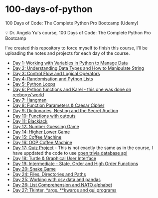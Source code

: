 # 100-days-of-python

100 Days of Code: The Complete Python Pro Bootcamp (Udemy)

💡 Dr. Angela Yu's course, 100 Days of Code: The Complete Python Pro Bootcamp

I've created this repository to force myself to finish this course, I'll be uploading the notes and projects for each day of the course.

- [Day 1: Working with Variables in Python to Manage Data](https://github.com/xbjavier/100-days-of-python/tree/main/Day01)
- [Day 2: Understanding Data Types and How to Manipulate String](https://github.com/xbjavier/100-days-of-python/tree/main/Day02)
- [Day 3: Control Flow and Logical Operators](https://github.com/xbjavier/100-days-of-python/tree/main/Day03)
- [Day 4: Randomisation and Python Lists](https://github.com/xbjavier/100-days-of-python/tree/main/Day04)
- [Day 5: Python Loops](https://github.com/xbjavier/100-days-of-python/tree/main/Day05)
- [Day 6: Python functions and Karel - this one was done on reeborgs'world](https://reeborg.ca/reeborg.html?lang=en&mode=python&menu=worlds%2Fmenus%2Freeborg_intro_en.json&name=Maze&url=worlds%2Ftutorial_en%2Fmaze1.json)
- [Day 7: Hangman](https://github.com/xbjavier/100-days-of-python/tree/main/Day07)
- [Day 8: Function Parameters & Caesar Cipher](https://github.com/xbjavier/100-days-of-python/tree/main/Day08)
- [Day 9: Dictionaries, Nesting and the Secret Auction](https://github.com/xbjavier/100-days-of-python/tree/main/Day09)
- [Day 10: Functions with outputs](https://github.com/xbjavier/100-days-of-python/tree/main/Day10)
- [Day 11: Blackjack](https://github.com/xbjavier/100-days-of-python/tree/main/Day11)
- [Day 12: Number Guessing Game](https://github.com/xbjavier/100-days-of-python/tree/main/Day12)
- [Day 14: Higher Lower Game](https://github.com/xbjavier/100-days-of-python/tree/main/Day14)
- [Day 15: Coffee Machine](https://github.com/xbjavier/100-days-of-python/tree/main/Day15)
- [Day 16: OOP Coffee Machine](https://github.com/xbjavier/100-days-of-python/tree/main/Day16)
- [Day 17: Quiz Project](https://github.com/xbjavier/100-days-of-python/tree/main/Day17) - This is not exactly the same as in the course, I have uppdated the code to use [open trivia database api](https://opentdb.com/api_config.php)
- [Day 18: Turtle & Graphical User Interface](https://github.com/xbjavier/100-days-of-python/tree/main/Day18)
- [Day 19: Intermediate - State, Order and High Order Functions](https://github.com/xbjavier/100-days-of-python/tree/main/Day19)
- [Day 20: Snake Game](https://github.com/xbjavier/100-days-of-python/tree/main/Day20)
- [Day 24: Files, Directories and Paths](https://github.com/xbjavier/100-days-of-python/tree/main/Day24)
- [Day 25: Working with csv data and pandas](https://github.com/xbjavier/100-days-of-python/tree/main/Day25)
- [Day 26: List Comprehension and NATO alphabet](https://github.com/xbjavier/100-days-of-python/tree/main/Day26)
- [Day 27: Tkinter, *args, **kwargs and gui programs](https://github.com/xbjavier/100-days-of-python/tree/main/Day27)